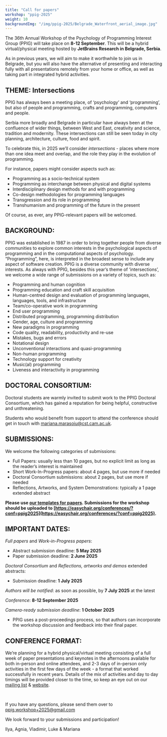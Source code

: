 ```yaml
---
title: "Call for papers"
workshop: "ppig-2025"
weight: 10
backgroundImg: "/img/ppig-2025/Belgrade_Waterfront_aerial_image.jpg"
---
```


The 36th Annual Workshop of the Psychology of Programming Interest Group (PPIG) will take place on **8-12 September**. This will be a hybrid virtual/physical meeting hosted by **JetBrains Research in Belgrade, Serbia**.

As in previous years, we will aim to make it worthwhile to join us in Belgrade, but you will also have the alternative of presenting and interacting fully with all presentations remotely from your home or office, as well as taking part in integrated hybrid activities.

## THEME: Intersections

PPIG has always been a meeting place, of ‘psychology’ and ‘programming’, but also of people and programming, crafts and programming, computers and people.

Serbia more broadly and Belgrade in particular have always been at the confluence of wider things, between West and East, creativity and science, tradition and modernity. These intersections can still be seen today in city planning, architecture, culture, food and spirit.

To celebrate this, in 2025 we’ll consider _intersections_ - places where more than one idea meet and overlap, and the role they play in the evolution of programming.

For instance, papers might consider aspects such as:

- Programming as a socio-technical system
- Programming as interchange between physical and digital systems
- Interdisciplinary design methods for and with programming
- Co-design methodologies for programming languages
- Transgression and its role in programming
- Transhumanism and programming of the future in the present

Of course, as ever, any PPIG-relevant papers will be welcomed.

## BACKGROUND:

PPIG was established in 1987 in order to bring together people from diverse communities to explore common interests in the psychological aspects of programming and in the computational aspects of psychology. “Programming”, here, is interpreted in the broadest sense to include any aspect of software creation. PPIG is a diverse community with diverse interests. As always with PPIG, besides this year’s theme of ‘intersections’, we welcome a wide range of submissions on a variety of topics, such as:

- Programming and human cognition
- Programming education and craft skill acquisition
- Human-centred design and evaluation of programming languages, languages, tools, and infrastructure
- Team/co-operative work in programming
- End user programming
- Distributed programming, programming distribution
- Gender, age, culture and programming
- New paradigms in programming
- Code quality, readability, productivity and re-use
- Mistakes, bugs and errors
- Notational design
- Unconventional interactions and quasi-programming
- Non-human programming
- Technology support for creativity
- Music(al) programming
- Liveness and interactivity in programming

## DOCTORAL CONSORTIUM:

Doctoral students are warmly invited to submit work to the PPIG Doctoral Consortium, which has gained a reputation for being helpful, constructive and unthreatening.

Students who would benefit from support to attend the conference should get in touch with mariana.marasoiu@cst.cam.ac.uk.

## SUBMISSIONS:

We welcome the following categories of submissions:

- Full Papers: usually less than 10 pages, but no explicit limit as long as the reader’s interest is maintained
- Short Work-In-Progress papers: about 4 pages, but use more if needed
- Doctoral Consortium submissions: about 2 pages, but use more if needed
- Reflections, Artworks, and System Demonstrations: typically a 1 page extended abstract

**Please use [our templates for papers](/author-resources/paper-templates/). Submissions for the workshop should be uploaded to [https://easychair.org/conferences/?conf=ppig2025](https://easychair.org/conferences/?conf=ppig2025).**

## IMPORTANT DATES:

_Full papers_ and _Work-in-Progress papers_:

- Abstract submission deadline: **5 May 2025**
- Paper submission deadline: **2 June 2025**

_Doctoral Consortium_ and _Reflections, artworks and demos_ extended abstracts:

- Submission deadline: **1 July 2025**

_Authors will be notified_: as soon as possible, by **7 July 2025** at the latest

_Conference_: **8-12 September 2025**

_Camera-ready submission deadline_: **1 October 2025**

- PPIG uses a post-proceedings process, so that authors can incorporate the workshop discussion and feedback into their final paper.

## CONFERENCE FORMAT:

We’re planning for a hybrid physical/virtual meeting consisting of a full week of paper presentations and keynotes in the afternoons available for both in-person and online attendees, and 2-3 days of in-person only activities in the first few days of the week \- a format that worked successfully in recent years. Details of the mix of activities and day to day timings will be provided closer to the time, so keep an eye out on our [mailing list](https://groups.google.com/g/ppig-announce) & [website](https://ppig.org/workshops/2025-annual-workshop/).

<br>

If you have any questions, please send them over to [ppig.workshop+2025@gmail.com](mailto:ppig.workshop+2025@gmail.com)

We look forward to your submissions and participation!

Ilya, Agnia, Vladimir, Luke & Mariana

